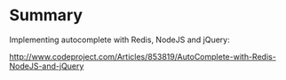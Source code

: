 Summary
=====================

Implementing autocomplete with Redis, NodeJS and jQuery:

http://www.codeproject.com/Articles/853819/AutoComplete-with-Redis-NodeJS-and-jQuery